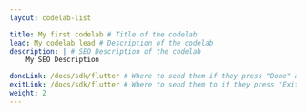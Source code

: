 ```yaml
---
layout: codelab-list

title: My first codelab # Title of the codelab
lead: My codelab lead # Description of the codelab
description: | # SEO Description of the codelab
    My SEO Description

doneLink: /docs/sdk/flutter # Where to send them if they press "Done" at the end of the Codelab
exitLink: /docs/sdk/flutter # Where to send them to if they press "Exit Codelab"
weight: 2
---
```


